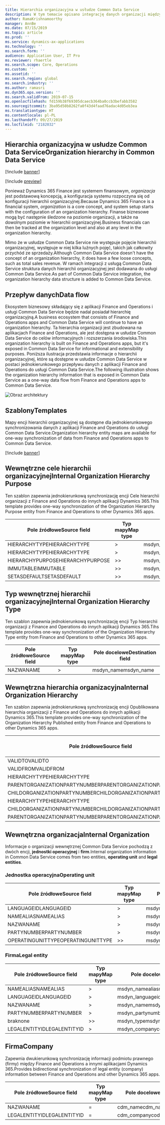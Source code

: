 ```yaml
---
title: Hierarchia organizacyjna w usłudze Common Data Service
description: W tym temacie opisano integrację danych organizacji między aplikacjami Finance and Operations i Common Data Service.
author: RamaKrishnamoorthy
manager: AnnBe
ms.date: 07/15/2019
ms.topic: article
ms.prod: ''
ms.service: dynamics-ax-applications
ms.technology: ''
ms.search.form: ''
audience: Application User, IT Pro
ms.reviewer: rhaertle
ms.search.scope: Core, Operations
ms.custom: ''
ms.assetid: ''
ms.search.region: global
ms.search.industry: ''
ms.author: ramasri
ms.dyn365.ops.version: ''
ms.search.validFrom: 2019-07-15
ms.openlocfilehash: fd159b38f69305dcaecb364ba0ccb3befabb3582
ms.sourcegitcommit: 3ba95d50b8262fa0f43d4faad76adac4d05eb3ea
ms.translationtype: HT
ms.contentlocale: pl-PL
ms.lasthandoff: 09/27/2019
ms.locfileid: "2182032"
---
```

## <a name="organization-hierarchy-in-common-data-service"></a><span data-ttu-id="80960-103">Hierarchia organizacyjna w usłudze Common Data Service</span><span class="sxs-lookup"><span data-stu-id="80960-103">Organization hierarchy in Common Data Service</span></span>

[!include [banner](../includes/banner.md)]

[!include [preview](../includes/preview-banner.md)]

<span data-ttu-id="80960-104">Ponieważ Dynamics 365 Finance jest systemem finansowym, *organizacja* jest podstawową koncepcją, a konfiguracja systemu rozpoczyna się od konfiguracji hierarchii organizacyjnej.</span><span class="sxs-lookup"><span data-stu-id="80960-104">Because Dynamics 365 Finance is a financial system, *organization* is a core concept, and system setup starts with the configuration of an organization hierarchy.</span></span> <span data-ttu-id="80960-105">Finanse biznesowe mogą być następnie śledzone na poziomie organizacji, a także na dowolnym poziomie w hierarchii organizacyjnej.</span><span class="sxs-lookup"><span data-stu-id="80960-105">Business financials can then be tracked at the organization level and also at any level in the organization hierarchy.</span></span>

<span data-ttu-id="80960-106">Mimo że w usłudze Common Data Service nie występuje pojęcie hierarchii organizacyjnej, występuje w niej kilka luźnych pojęć, takich jak całkowity przychód ze sprzedaży.</span><span class="sxs-lookup"><span data-stu-id="80960-106">Although Common Data Service doesn't have the concept of an organization hierarchy, it does have a few loose concepts, such as total sales revenue.</span></span> <span data-ttu-id="80960-107">W ramach integracji z usługą Common Data Service struktura danych hierarchii organizacyjnej jest dodawana do usługi Common Data Service.</span><span class="sxs-lookup"><span data-stu-id="80960-107">As part of Common Data Service integration, the organization hierarchy data structure is added to Common Data Service.</span></span>

## <a name="data-flow"></a><span data-ttu-id="80960-108">Przepływ danych</span><span class="sxs-lookup"><span data-stu-id="80960-108">Data flow</span></span>

<span data-ttu-id="80960-109">Ekosystem biznesowy składający się z aplikacji Finance and Operations i usługi Common Data Service będzie nadal posiadał hierarchię organizacyjną.</span><span class="sxs-lookup"><span data-stu-id="80960-109">A business ecosystem that consists of Finance and Operations apps and Common Data Service will continue to have an organization hierarchy.</span></span> <span data-ttu-id="80960-110">Ta hierarchia organizacji jest zbudowana na aplikacjach Finance and Operations, ale jest dostępna w usłudze Common Data Service do celów informacyjnych i rozszerzania środowiska.</span><span class="sxs-lookup"><span data-stu-id="80960-110">This organization hierarchy is built on Finance and Operations apps, but it's exposed in Common Data Service for informational and extensibility purposes.</span></span> <span data-ttu-id="80960-111">Poniższa ilustracja przedstawia informacje o hierarchii organizacyjnej, które są dostępne w usłudze Common Data Service w postaci jednokierunkowego przepływu danych z aplikacji Finance and Operations do usługi Common Data Service.</span><span class="sxs-lookup"><span data-stu-id="80960-111">The following illustration shows the organization hierarchy information that is exposed in Common Data Service as a one-way data flow from Finance and Operations apps to Common Data Service.</span></span>

![Obraz architektury](media/dual-write-data-flow.png)

## <a name="templates"></a><span data-ttu-id="80960-113">Szablony</span><span class="sxs-lookup"><span data-stu-id="80960-113">Templates</span></span>

<span data-ttu-id="80960-114">Mapy encji hierarchii organizacyjnej są dostępne dla jednokierunkowego synchronizowania danych z aplikacji Finance and Operations do usługi Common Data Service.</span><span class="sxs-lookup"><span data-stu-id="80960-114">Organization hierarchy entity maps are available for one-way synchronization of data from Finance and Operations apps to Common Data Service.</span></span>

[!include [banner](../includes/dual-write-symbols.md)]

## <a name="internal-organization-hierarchy-purpose"></a><span data-ttu-id="80960-115">Wewnętrzne cele hierarchii organizacyjnej</span><span class="sxs-lookup"><span data-stu-id="80960-115">Internal Organization Hierarchy Purpose</span></span>

<span data-ttu-id="80960-116">Ten szablon zapewnia jednokierunkową synchronizację encji Cele hierarchii organizacji z Finance and Operations do innych aplikacji Dynamics 365.</span><span class="sxs-lookup"><span data-stu-id="80960-116">This template provides one-way synchronization of the Organization Hierarchy Purpose entity from Finance and Operations to other Dynamics 365 apps.</span></span>

<!-- ![architecture image](media/dual-write-purpose.png) -->

<span data-ttu-id="80960-117">Pole źródłowe</span><span class="sxs-lookup"><span data-stu-id="80960-117">Source field</span></span> | <span data-ttu-id="80960-118">Typ mapy</span><span class="sxs-lookup"><span data-stu-id="80960-118">Map type</span></span> | <span data-ttu-id="80960-119">Pole docelowe</span><span class="sxs-lookup"><span data-stu-id="80960-119">Destination field</span></span>
---|---|---
<span data-ttu-id="80960-120">HIERARCHYTYPE</span><span class="sxs-lookup"><span data-stu-id="80960-120">HIERARCHYTYPE</span></span> | \> | <span data-ttu-id="80960-121">msdyn\_hierarchypurposetypename</span><span class="sxs-lookup"><span data-stu-id="80960-121">msdyn\_hierarchypurposetypename</span></span>
<span data-ttu-id="80960-122">HIERARCHYTYPE</span><span class="sxs-lookup"><span data-stu-id="80960-122">HIERARCHYTYPE</span></span> | \> | <span data-ttu-id="80960-123">msdyn\_hierarchytype.msdyn\_name</span><span class="sxs-lookup"><span data-stu-id="80960-123">msdyn\_hierarchytype.msdyn\_name</span></span>
<span data-ttu-id="80960-124">HIERARCHYPURPOSE</span><span class="sxs-lookup"><span data-stu-id="80960-124">HIERARCHYPURPOSE</span></span> | \>\> | <span data-ttu-id="80960-125">msdyn\_hierarchypurpose</span><span class="sxs-lookup"><span data-stu-id="80960-125">msdyn\_hierarchypurpose</span></span>
<span data-ttu-id="80960-126">IMMUTABLE</span><span class="sxs-lookup"><span data-stu-id="80960-126">IMMUTABLE</span></span> | \>\> | <span data-ttu-id="80960-127">msdyn\_immutable</span><span class="sxs-lookup"><span data-stu-id="80960-127">msdyn\_immutable</span></span>
<span data-ttu-id="80960-128">SETASDEFAULT</span><span class="sxs-lookup"><span data-stu-id="80960-128">SETASDEFAULT</span></span> | \>\> | <span data-ttu-id="80960-129">msdyn\_setasdefault</span><span class="sxs-lookup"><span data-stu-id="80960-129">msdyn\_setasdefault</span></span>

## <a name="internal-organization-hierarchy-type"></a><span data-ttu-id="80960-130">Typ wewnętrznej hierarchii organizacyjnej</span><span class="sxs-lookup"><span data-stu-id="80960-130">Internal Organization Hierarchy Type</span></span>

<span data-ttu-id="80960-131">Ten szablon zapewnia jednokierunkową synchronizację encji Typ hierarchii organizacji z Finance and Operations do innych aplikacji Dynamics 365.</span><span class="sxs-lookup"><span data-stu-id="80960-131">Tihs template provides one-way synchronization of the Organization Hierarchy Type entity from Finance and Operations to other Dynamics 365 apps.</span></span>

<!-- ![architecture image](media/dual-write-type.png) -->

<span data-ttu-id="80960-132">Pole źródłowe</span><span class="sxs-lookup"><span data-stu-id="80960-132">Source field</span></span> | <span data-ttu-id="80960-133">Typ mapy</span><span class="sxs-lookup"><span data-stu-id="80960-133">Map type</span></span> | <span data-ttu-id="80960-134">Pole docelowe</span><span class="sxs-lookup"><span data-stu-id="80960-134">Destination field</span></span>
---|---|---
<span data-ttu-id="80960-135">NAZWA</span><span class="sxs-lookup"><span data-stu-id="80960-135">NAME</span></span> | \> | <span data-ttu-id="80960-136">msdyn\_name</span><span class="sxs-lookup"><span data-stu-id="80960-136">msdyn\_name</span></span>

## <a name="internal-organization-hierarchy"></a><span data-ttu-id="80960-137">Wewnętrzna hierarchia organizacyjna</span><span class="sxs-lookup"><span data-stu-id="80960-137">Internal Organization Hierarchy</span></span>

<span data-ttu-id="80960-138">Ten szablon zapewnia jednokierunkową synchronizację encji Opublikowana hierarchia organizacji z Finance and Operations do innych aplikacji Dynamics 365.</span><span class="sxs-lookup"><span data-stu-id="80960-138">This template provides one-way synchronization of the Organization Hierarchy Published entity from Finance and Operations to other Dynamics 365 apps.</span></span>

<!-- ![architecture image](media/dual-write-organization.png) -->

<span data-ttu-id="80960-139">Pole źródłowe</span><span class="sxs-lookup"><span data-stu-id="80960-139">Source field</span></span> | <span data-ttu-id="80960-140">Typ mapy</span><span class="sxs-lookup"><span data-stu-id="80960-140">Map type</span></span> | <span data-ttu-id="80960-141">Pole docelowe</span><span class="sxs-lookup"><span data-stu-id="80960-141">Destination field</span></span>
---|---|---
<span data-ttu-id="80960-142">VALIDTO</span><span class="sxs-lookup"><span data-stu-id="80960-142">VALIDTO</span></span> | \> | <span data-ttu-id="80960-143">msdyn\_validto</span><span class="sxs-lookup"><span data-stu-id="80960-143">msdyn\_validto</span></span>
<span data-ttu-id="80960-144">VALIDFROM</span><span class="sxs-lookup"><span data-stu-id="80960-144">VALIDFROM</span></span> | \> | <span data-ttu-id="80960-145">msdyn\_validfrom</span><span class="sxs-lookup"><span data-stu-id="80960-145">msdyn\_validfrom</span></span>
<span data-ttu-id="80960-146">HIERARCHYTYPE</span><span class="sxs-lookup"><span data-stu-id="80960-146">HIERARCHYTYPE</span></span> | \> | <span data-ttu-id="80960-147">msdyn\_hierarchytypename</span><span class="sxs-lookup"><span data-stu-id="80960-147">msdyn\_hierarchytypename</span></span>
<span data-ttu-id="80960-148">PARENTORGANIZATIONPARTYNUMBER</span><span class="sxs-lookup"><span data-stu-id="80960-148">PARENTORGANIZATIONPARTYNUMBER</span></span> | \> | <span data-ttu-id="80960-149">msdyn\_parentpartyid</span><span class="sxs-lookup"><span data-stu-id="80960-149">msdyn\_parentpartyid</span></span>
<span data-ttu-id="80960-150">CHILDORGANIZATIONPARTYNUMBER</span><span class="sxs-lookup"><span data-stu-id="80960-150">CHILDORGANIZATIONPARTYNUMBER</span></span> | \> | <span data-ttu-id="80960-151">msdyn\_childpartyid</span><span class="sxs-lookup"><span data-stu-id="80960-151">msdyn\_childpartyid</span></span>
<span data-ttu-id="80960-152">HIERARCHYTYPE</span><span class="sxs-lookup"><span data-stu-id="80960-152">HIERARCHYTYPE</span></span> | \> | <span data-ttu-id="80960-153">msdyn\_hierarchytypeid.msdyn\_name</span><span class="sxs-lookup"><span data-stu-id="80960-153">msdyn\_hierarchytypeid.msdyn\_name</span></span>
<span data-ttu-id="80960-154">CHILDORGANIZATIONPARTYNUMBER</span><span class="sxs-lookup"><span data-stu-id="80960-154">CHILDORGANIZATIONPARTYNUMBER</span></span> | \> | <span data-ttu-id="80960-155">msdyn\_childid.msdyn\_partynumber</span><span class="sxs-lookup"><span data-stu-id="80960-155">msdyn\_childid.msdyn\_partynumber</span></span>
<span data-ttu-id="80960-156">PARENTORGANIZATIONPARTYNUMBER</span><span class="sxs-lookup"><span data-stu-id="80960-156">PARENTORGANIZATIONPARTYNUMBER</span></span> | \> | <span data-ttu-id="80960-157">msdyn\_parentid.msdyn\_partynumber</span><span class="sxs-lookup"><span data-stu-id="80960-157">msdyn\_parentid.msdyn\_partynumber</span></span>

## <a name="internal-organization"></a><span data-ttu-id="80960-158">Wewnętrzna organizacja</span><span class="sxs-lookup"><span data-stu-id="80960-158">Internal Organization</span></span>

<span data-ttu-id="80960-159">Informacje o organizacji wewnętrznej Common Data Service pochodzą z dwóch encji, **jednostki operacyjnej** i **firm**.</span><span class="sxs-lookup"><span data-stu-id="80960-159">Internal organization information in Common Data Service comes from two entities, **operating unit** and **legal entities**.</span></span>

<!-- ![architecture image](media/dual-write-operating-unit.png) -->

<!-- ![architecture image](media/dual-write-legal-entities.png) -->

### <a name="operating-unit"></a><span data-ttu-id="80960-160">Jednostka operacyjna</span><span class="sxs-lookup"><span data-stu-id="80960-160">Operating unit</span></span>

<span data-ttu-id="80960-161">Pole źródłowe</span><span class="sxs-lookup"><span data-stu-id="80960-161">Source field</span></span> | <span data-ttu-id="80960-162">Typ mapy</span><span class="sxs-lookup"><span data-stu-id="80960-162">Map type</span></span> | <span data-ttu-id="80960-163">Pole docelowe</span><span class="sxs-lookup"><span data-stu-id="80960-163">Destination field</span></span>
---|---|---
<span data-ttu-id="80960-164">LANGUAGEID</span><span class="sxs-lookup"><span data-stu-id="80960-164">LANGUAGEID</span></span> | \> | <span data-ttu-id="80960-165">msdyn\_languageid</span><span class="sxs-lookup"><span data-stu-id="80960-165">msdyn\_languageid</span></span>
<span data-ttu-id="80960-166">NAMEALIAS</span><span class="sxs-lookup"><span data-stu-id="80960-166">NAMEALIAS</span></span> | \> | <span data-ttu-id="80960-167">msdyn\_namealias</span><span class="sxs-lookup"><span data-stu-id="80960-167">msdyn\_namealias</span></span>
<span data-ttu-id="80960-168">NAZWA</span><span class="sxs-lookup"><span data-stu-id="80960-168">NAME</span></span> | \> | <span data-ttu-id="80960-169">msdyn\_name</span><span class="sxs-lookup"><span data-stu-id="80960-169">msdyn\_name</span></span>
<span data-ttu-id="80960-170">PARTYNUMBER</span><span class="sxs-lookup"><span data-stu-id="80960-170">PARTYNUMBER</span></span> | \> | <span data-ttu-id="80960-171">msdyn\_partynumber</span><span class="sxs-lookup"><span data-stu-id="80960-171">msdyn\_partynumber</span></span>
<span data-ttu-id="80960-172">OPERATINGUNITTYPE</span><span class="sxs-lookup"><span data-stu-id="80960-172">OPERATINGUNITTYPE</span></span> | \>\> | <span data-ttu-id="80960-173">msdyn\_type</span><span class="sxs-lookup"><span data-stu-id="80960-173">msdyn\_type</span></span>

### <a name="legal-entity"></a><span data-ttu-id="80960-174">Firma</span><span class="sxs-lookup"><span data-stu-id="80960-174">Legal entity</span></span>

<span data-ttu-id="80960-175">Pole źródłowe</span><span class="sxs-lookup"><span data-stu-id="80960-175">Source field</span></span> | <span data-ttu-id="80960-176">Typ mapy</span><span class="sxs-lookup"><span data-stu-id="80960-176">Map type</span></span> | <span data-ttu-id="80960-177">Pole docelowe</span><span class="sxs-lookup"><span data-stu-id="80960-177">Destination field</span></span>
---|---|---
<span data-ttu-id="80960-178">NAMEALIAS</span><span class="sxs-lookup"><span data-stu-id="80960-178">NAMEALIAS</span></span> | \> | <span data-ttu-id="80960-179">msdyn\_namealias</span><span class="sxs-lookup"><span data-stu-id="80960-179">msdyn\_namealias</span></span>
<span data-ttu-id="80960-180">LANGUAGEID</span><span class="sxs-lookup"><span data-stu-id="80960-180">LANGUAGEID</span></span> | \> | <span data-ttu-id="80960-181">msdyn\_languageid</span><span class="sxs-lookup"><span data-stu-id="80960-181">msdyn\_languageid</span></span>
<span data-ttu-id="80960-182">NAZWA</span><span class="sxs-lookup"><span data-stu-id="80960-182">NAME</span></span> | \> | <span data-ttu-id="80960-183">msdyn\_name</span><span class="sxs-lookup"><span data-stu-id="80960-183">msdyn\_name</span></span>
<span data-ttu-id="80960-184">PARTYNUMBER</span><span class="sxs-lookup"><span data-stu-id="80960-184">PARTYNUMBER</span></span> | \> | <span data-ttu-id="80960-185">msdyn\_partynumber</span><span class="sxs-lookup"><span data-stu-id="80960-185">msdyn\_partynumber</span></span>
<span data-ttu-id="80960-186">brak</span><span class="sxs-lookup"><span data-stu-id="80960-186">none</span></span> | \>\> | <span data-ttu-id="80960-187">msdyn\_type</span><span class="sxs-lookup"><span data-stu-id="80960-187">msdyn\_type</span></span>
<span data-ttu-id="80960-188">LEGALENTITYID</span><span class="sxs-lookup"><span data-stu-id="80960-188">LEGALENTITYID</span></span> | \> | <span data-ttu-id="80960-189">msdyn\_companycode</span><span class="sxs-lookup"><span data-stu-id="80960-189">msdyn\_companycode</span></span>

## <a name="company"></a><span data-ttu-id="80960-190">Firma</span><span class="sxs-lookup"><span data-stu-id="80960-190">Company</span></span>

<span data-ttu-id="80960-191">Zapewnia dwukierunkową synchronizację informacji podmiotu prawnego (firmy) między Finance and Operations a innymi aplikacjami Dynamics 365.</span><span class="sxs-lookup"><span data-stu-id="80960-191">Provides bidirectional synchronization of legal entity (company) information between Finance and Operations and other Dynamics 365 apps.</span></span>

<!-- ![architecture image](media/dual-write-company.png) -->

<span data-ttu-id="80960-192">Pole źródłowe</span><span class="sxs-lookup"><span data-stu-id="80960-192">Source field</span></span> | <span data-ttu-id="80960-193">Typ mapy</span><span class="sxs-lookup"><span data-stu-id="80960-193">Map type</span></span> | <span data-ttu-id="80960-194">Pole docelowe</span><span class="sxs-lookup"><span data-stu-id="80960-194">Destination field</span></span>
---|---|---
<span data-ttu-id="80960-195">NAZWA</span><span class="sxs-lookup"><span data-stu-id="80960-195">NAME</span></span> | = | <span data-ttu-id="80960-196">cdm\_name</span><span class="sxs-lookup"><span data-stu-id="80960-196">cdm\_name</span></span>
<span data-ttu-id="80960-197">LEGALENTITYID</span><span class="sxs-lookup"><span data-stu-id="80960-197">LEGALENTITYID</span></span> | = | <span data-ttu-id="80960-198">cdm\_companycode</span><span class="sxs-lookup"><span data-stu-id="80960-198">cdm\_companycode</span></span>

